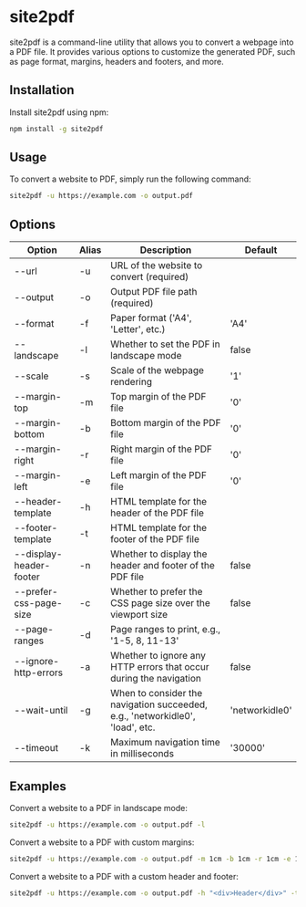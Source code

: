 # site2pdf

site2pdf is a command-line utility that allows you to convert a webpage into a PDF file. It provides various options to customize the generated PDF, such as page format, margins, headers and footers, and more.

## Installation

Install site2pdf using npm:

```bash
npm install -g site2pdf
```

## Usage

To convert a website to PDF, simply run the following command:

```bash
site2pdf -u https://example.com -o output.pdf
```

## Options

| Option                  | Alias | Description                                                                   | Default        |
| ----------------------- | ----- | ----------------------------------------------------------------------------- | -------------- |
| --url                   | -u    | URL of the website to convert (required)                                      |                |
| --output                | -o    | Output PDF file path (required)                                               |                |
| --format                | -f    | Paper format ('A4', 'Letter', etc.)                                           | 'A4'           |
| --landscape             | -l    | Whether to set the PDF in landscape mode                                      | false          |
| --scale                 | -s    | Scale of the webpage rendering                                                | '1'            |
| --margin-top            | -m    | Top margin of the PDF file                                                    | '0'            |
| --margin-bottom         | -b    | Bottom margin of the PDF file                                                 | '0'            |
| --margin-right          | -r    | Right margin of the PDF file                                                  | '0'            |
| --margin-left           | -e    | Left margin of the PDF file                                                   | '0'            |
| --header-template       | -h    | HTML template for the header of the PDF file                                  |                |
| --footer-template       | -t    | HTML template for the footer of the PDF file                                  |                |
| --display-header-footer | -n    | Whether to display the header and footer of the PDF file                      | false          |
| --prefer-css-page-size  | -c    | Whether to prefer the CSS page size over the viewport size                    | false          |
| --page-ranges           | -d    | Page ranges to print, e.g., '1-5, 8, 11-13'                                   |                |
| --ignore-http-errors    | -a    | Whether to ignore any HTTP errors that occur during the navigation            | false          |
| --wait-until            | -g    | When to consider the navigation succeeded, e.g., 'networkidle0', 'load', etc. | 'networkidle0' |
| --timeout               | -k    | Maximum navigation time in milliseconds                                       | '30000'        |

## Examples

Convert a website to a PDF in landscape mode:

```bash
site2pdf -u https://example.com -o output.pdf -l
```

Convert a website to a PDF with custom margins:

```bash
site2pdf -u https://example.com -o output.pdf -m 1cm -b 1cm -r 1cm -e 1cm
```

Convert a website to a PDF with a custom header and footer:

```bash
site2pdf -u https://example.com -o output.pdf -h "<div>Header</div>" -t "<div>Footer</div>" -n
```
